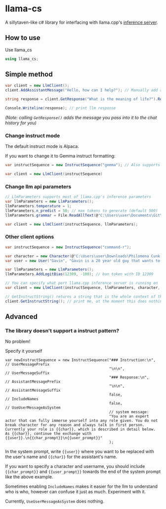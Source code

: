 # llama-cs
A sillytaven-like c# library for interfacing with llama.cpp's [inference server](https://github.com/ggerganov/llama.cpp/tree/master/examples/server).

## How to use

Use llama_cs
```cs
using llama_cs;
```

## Simple method
```cs
var client = new LlmClient();
client.AddAssistantMessage("Hello, how can I help?"); // Manually add a message from the assistant

string response = client.GetResponse("What is the meaning of life?").Result;

Console.Writeline(response); // print llm response
```
_(Note: calling `GetResponse()` adds the message you pass into it to the chat history for you)_

### Change instruct mode

The default instruct mode is Alpaca.

If you want to change it to Gemma instruct formatting:
```cs
var instructSequence = new InstructSequence("gemma"); // Also supports "command-r"

var client = new LlmClient(instructSequence)
```

### Change llm api parameters
```cs
// LlmParameters supports most of llama.cpp's inference parameters
var llmParameters = new LlmParameters();
llmParameters.temperature = 1;
llmParameters.n_predict = 50; // max tokens to generate (default 500)
llmParameters.grammar = File.ReadAllText(@"C:\Users\user\Documents\Git\llama.cpp\grammars\japanese.gbnf"); // specify grammar the llm follows

var client = new LlmClient(instructSequence, llmParameters);
```

### Other client options
```cs
var instructSequence = new InstructSequence("command-r");

var character = new Character(@"C:\Users\user\Downloads\Philomena Cunk.json"); // Make assistant roleplay as a character exported from SillyTavern
var user = new User("Gavin", "Gavin is a 20 year old guy that wants to learn about Britain."); // Set user's name and description

var llmParameters = new LlmParameters();
llmParameters.AddLogitBias(12309, -100); // ban token with ID 12309

// You can specify what port llama.cpp inference server is running on
var client = new LlmClient(instructSequence, llmParameters, character, user, 1235);

// GetInstructString() returns a string that is the whole context of the conversation (what the llm sees).
client.GetInstructString(); // print me, at the moment this does nothing
```
## Advanced
### The library doesn't support a instruct pattern?
No problem!

Specify it yourself
```
var newInstructSequence = new InstructSequence("### Instruction:\n", // UserMessagePrefix
                                               "\n\n",               // UserMessageSuffix
                                               "### Response:\n",    // AssistantMessagePrefix
                                               "\n\n",               // AssistantMessageSuffix
                                               false,                // IncludeNames
                                               false,                // UseUserMessageAsSystem
                                               // system message:
                                               "You are an expert actor that can fully immerse yourself into any role given. You do not break character for any reason and always talk in first person. Currently your role is {{char}}, which is described in detail below. As {{char}}, continue the exchange with {{user}}.\n{{char_prompt}}\n{{user_prompt}}"
                                               );
```

In the system prompt, write `{{user}}` where you want to be replaced with the user's name and `{{char}}` for the assistant's name.

If you want to specify a character and username, you should include `{{char_prompt}}` and `{{user_prompt}}` towards the end of the system prompt like the above example.

Sometimes enabling `IncludeNames` makes it easier for the llm to understand who is who, however can confuse it just as much. Experiment with it.

Currently, `UseUserMessageAsSystem` does nothing.
